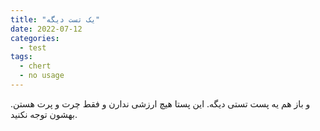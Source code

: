 ```yaml
---
title: "یک تست دیگه"
date: 2022-07-12
categories:
  - test
tags:
  - chert
  - no usage
---
```


و باز هم یه پست تستی دیگه. این پستا هیچ ارزشی ندارن و فقط چرت و پرت هستن. بهشون توجه نکنید.
